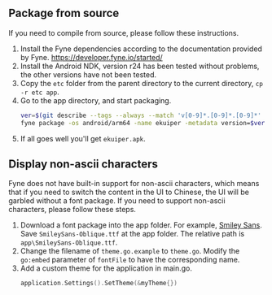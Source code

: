 ## Package from source
If you need to compile from source, please follow these instructions.
1. Install the Fyne dependencies according to the documentation provided by Fyne. https://developer.fyne.io/started/
2. Install the Android NDK, version r24 has been tested without problems, the other versions have not been tested.
3. Copy the `etc` folder from the parent directory to the current directory, `cp -r etc app`.
4. Go to the app directory, and start packaging.
   ``` bash
   ver=$(git describe --tags --always --match 'v[0-9]*.[0-9]*.[0-9]*' | sed 's/^v//g')
   fyne package -os android/arm64 -name ekuiper -metadata version=$ver -release -appID github.com.lfedge.ekuiper -icon icon.png
   ```
5. If all goes well you'll get `ekuiper.apk`.

## Display non-ascii characters
Fyne does not have built-in support for non-ascii characters, which means that if you need to switch the content in the UI to Chinese, the UI will be garbled without a font package.
If you need to support non-ascii characters, please follow these steps.
1. Download a font package into the app folder.
   For example, [Smiley Sans](https://github.com/atelier-anchor/smiley-sans/releases).
   Save `SmileySans-Oblique.ttf` at the app folder. The relative path is `app\SmileySans-Oblique.ttf`.
2. Change the filename of `theme.go.example` to `theme.go`. Modify the `go:embed` parameter of `fontFile` to have the corresponding name.
3. Add a custom theme for the application in main.go.
   ``` go
   application.Settings().SetTheme(&myTheme{})
   ```